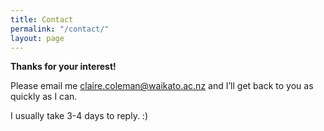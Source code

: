 ```yaml
---
title: Contact
permalink: "/contact/"
layout: page
---
```


**Thanks for your interest!**

Please email me [claire.coleman@waikato.ac.nz](mailto:claire.coleman@waikato.ac.nz) and I’ll get back to you as quickly as I can.

I usually take 3-4 days to reply. :)
